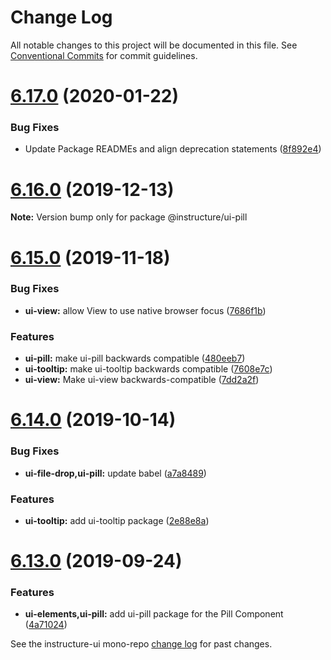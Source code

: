 # Change Log

All notable changes to this project will be documented in this file.
See [Conventional Commits](https://conventionalcommits.org) for commit guidelines.

# [6.17.0](https://github.com/instructure/instructure-ui/compare/v6.16.0...v6.17.0) (2020-01-22)


### Bug Fixes

* Update Package READMEs and align deprecation statements ([8f892e4](https://github.com/instructure/instructure-ui/commit/8f892e4))





# [6.16.0](https://github.com/instructure/instructure-ui/compare/v6.15.0...v6.16.0) (2019-12-13)

**Note:** Version bump only for package @instructure/ui-pill





# [6.15.0](https://github.com/instructure/instructure-ui/compare/v6.14.0...v6.15.0) (2019-11-18)


### Bug Fixes

* **ui-view:** allow View to use native browser focus ([7686f1b](https://github.com/instructure/instructure-ui/commit/7686f1b))


### Features

* **ui-pill:** make ui-pill backwards compatible ([480eeb7](https://github.com/instructure/instructure-ui/commit/480eeb7))
* **ui-tooltip:** make ui-tooltip backwards compatible ([7608e7c](https://github.com/instructure/instructure-ui/commit/7608e7c))
* **ui-view:** Make ui-view backwards-compatible ([7dd2a2f](https://github.com/instructure/instructure-ui/commit/7dd2a2f))





# [6.14.0](https://github.com/instructure/instructure-ui/compare/v6.13.0...v6.14.0) (2019-10-14)


### Bug Fixes

* **ui-file-drop,ui-pill:** update babel ([a7a8489](https://github.com/instructure/instructure-ui/commit/a7a8489))


### Features

* **ui-tooltip:** add ui-tooltip package ([2e88e8a](https://github.com/instructure/instructure-ui/commit/2e88e8a))





# [6.13.0](https://github.com/instructure/instructure-ui/compare/v6.12.0...v6.13.0) (2019-09-24)


### Features

* **ui-elements,ui-pill:** add ui-pill package for the Pill Component ([4a71024](https://github.com/instructure/instructure-ui/commit/4a71024))





See the instructure-ui mono-repo [change log](#CHANGELOG) for past changes.
